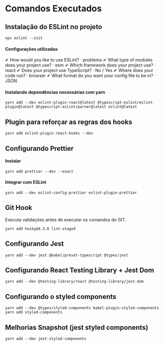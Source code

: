 # Comandos Executados

## Instalação do ESLint no projeto

`npx eslint --init`

#### Configurações utilizadas

✔ How would you like to use ESLint? · problems
✔ What type of modules does your project use? · esm
✔ Which framework does your project use? · react
✔ Does your project use TypeScript? · No / Yes
✔ Where does your code run? · browser
✔ What format do you want your config file to be in? · JSON

#### Instalando dependências necessárias com yarn

`yarn add --dev eslint-plugin-react@latest @typescript-eslint/eslint-plugin@latest @typescript-eslint/parser@latest eslint@latest`

## Plugin para reforçar as regras dos hooks

`yarn add eslint-plugin-react-hooks --dev`

## Configurando Prettier
#### Instalar
`yarn add prettier --dev --exact`

#### Integrar com ESLint
`yarn add --dev eslint-config-prettier eslint-plugin-prettier`

## Git Hook
Executa validações antes de executar os comandos do GIT.

`yarn add husky@4.3.8 lint-staged`

## Configurando Jest
`yarn add --dev jest @babel/preset-typescript @types/jest `

## Configurando React Testing Library + Jest Dom
`yarn add --dev @testing-library/react @testing-library/jest-dom`

## Configurando o styled components
`yarn add --dev @types/styled-components babel-plugin-styled-components`
`yarn add styled-components`

## Melhorias Snapshot (jest styled components)
`yarn add --dev jest-styled-components`